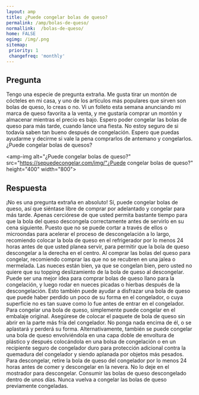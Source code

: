 ```yaml
---
layout: amp
title: ¿Puede congelar bolas de queso?  
permalink: /amp/bolas-de-queso/
normallink:  /bolas-de-queso/
home: FALSE
ogimg: /img/.png
sitemap:
 priority: 1
 changefreq: 'monthly'
---
```




## Pregunta

Tengo una especie de pregunta extraña. Me gusta tirar un montón de cócteles en mi casa, y uno de los artículos más populares que sirven son bolas de queso, lo creas o no. Vi un folleto esta semana anunciando mi marca de queso favorita a la venta, y me gustaría comprar un montón y almacenar mientras el precio es bajo. Espero poder congelar las bolas de queso para más tarde, cuando lance una fiesta. No estoy seguro de si todavía saben tan bueno después de congelación. Espero que puedas ayudarme y decirme si vale la pena comprarlos de antemano y congelarlos. ¿Puede congelar bolas de quesos?


<amp-img alt="¿Puede congelar bolas de queso?" src="https://sepuedecongelar.com/img/"¿Puede congelar bolas de queso?" height="400" width="800"></amp-img>


## Respuesta

¡No es una pregunta extraña en absoluto! Sí, puede congelar bolas de queso, así que siéntase libre de comprar por adelantado y congelar para más tarde. Apenas cerciórese de que usted permita bastante tiempo para que la bola del queso descongela correctamente antes de servirlo en su cena siguiente. Puesto que no se puede cortar a través de ellos o microondas para acelerar el proceso de descongelación a lo largo, recomiendo colocar la bola de queso en el refrigerador por lo menos 24 horas antes de que usted planea servir, para permitir que la bola de queso descongelar a la derecha en el centro.
Al comprar las bolas del queso para congelar, recomiendo comprar las que no se recubren en una jalea o mermelada. Las nueces están bien, ya que se congelan bien, pero usted no quiere que su topping deslizamiento de la bola de queso al descongelar. Puede ser una mejor idea para comprar bolas de queso llano para la congelación, y luego rodar en nueces picadas o hierbas después de la descongelación. Esto también puede ayudar a disfrazar una bola de queso que puede haber perdido un poco de su forma en el congelador, o cuya superficie no es tan suave como lo fue antes de entrar en el congelador.
Para congelar una bola de queso, simplemente puede congelar en el embalaje original. Asegúrese de colocar el paquete de bola de queso sin abrir en la parte más fría del congelador. No ponga nada encima de él, o se aplastará y perderá su forma. Alternativamente, también se puede congelar una bola de queso envolviéndola en una capa doble de envoltura de plástico y después colocándola en una bolsa de congelación o en un recipiente seguro de congelador duro para protección adicional contra la quemadura del congelador y siendo aplanada por objetos más pesados.
Para descongelar, retire la bola de queso del congelador por lo menos 24 horas antes de comer y descongelar en la nevera. No lo deje en el mostrador para descongelar. Consumir las bolas de queso descongelado dentro de unos días. Nunca vuelva a congelar las bolas de queso previamente congeladas.